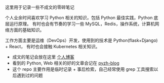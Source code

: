 这里用于记录一些不成文的零碎笔记

个人业余时间喜欢学习 Python 相关的知识，包括 Python 最佳实践，Python 底层运行原理。
有时也会有节奏的学习一些 MySQL，Redis，操作系统，计算机网络方面的基础知识。

工作方面主要是运维（DevOps）开发，使用到的技术是 Python(flask+Django) + React，
有时也会接触 Kubernetes 相关知识。

- 成文的笔记会放在这里 [个人博客](http://cosven.me/)
- 看到的 Python, Web 相关的好的文章会记在 [pyzh-blog](blog.pyzh.org)
- 这个 repo 主要作用是临时记录 + 事后检索，自己经常使用 grep 工具搜索以后遇到过的问题

